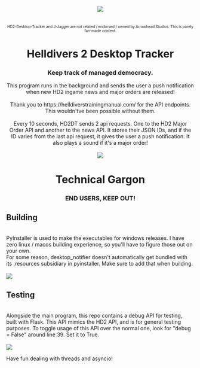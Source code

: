 <p align="center">
<img src="https://github.com/user-attachments/assets/1684a804-78e2-4396-87fe-aeb82d2b170b"></img>
<br>
<br>
<br>
<sup><sub>HD2-Desktop-Tracker and J-Jagger are not related / endorsed / owned by Arrowhead Studios. This is purely fan-made content.</sub></sup>
<h1 align="center">Helldivers 2 Desktop Tracker</h1>
<h3 align="center">Keep track of managed democracy.</h3>
<p align="center">
  This program runs in the background and sends the user a push notification when new HD2 ingame news and major orders are released!
  <br>
  <br>
  Thank you to https://helldiverstrainingmanual.com/ for the API endpoints. This wouldn'tve been possible without them.
  <br>
  <br>
  Every 10 seconds, HD2DT sends 2 api requests. One to the HD2 Major Order API and another to the news API. It stores their JSON IDs, and if the ID varies from the last api request, it gives the user a push notification. It also plays a sound if it's a major order!
  <br>
  <br>
  <img src="https://github.com/user-attachments/assets/62b6e25d-bc55-4fd8-bdfb-13cf88c7b465"> </img>
  
</p>
<h1 align="center">Technical Gargon</h1>
<h3 align="center">END USERS, KEEP OUT! </h3>
</p>

<h2>Building</h2>
<br>
PyInstaller is used to make the executables for windows releases. I have zero linux / macos building experience, so you'll have to figure those out on your own.
<br>
For some reason, desktop_notifier doesn't automatically get bundled with its .resources subsidiary in pyinstaller. Make sure to add that when building.
<br>
<br>
<img src="https://github.com/user-attachments/assets/0cd34e87-94c3-46ca-a185-8d9ef4357188"> </img>



<h2>Testing</h2>
<br>
Alongside the main program, this repo contains a debug API for testing, built with Flask.
This API mimics the HD2 API, and is for general testing purposes.
To toggle usage of this API over the normal one, look for "debug = False" around line 39. Set it to True.
<br>
<br>
 <img src="https://github.com/user-attachments/assets/aa68597d-ea08-45fe-9e22-ee3fbf6f3d1c"> </img>


Have fun dealing with threads and asyncio!
